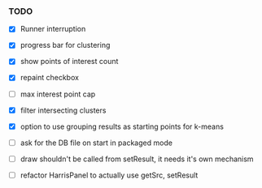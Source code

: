 ### TODO

- [x] Runner interruption
- [x] progress bar for clustering
- [x] show points of interest count
- [x] repaint checkbox

- [ ] max interest point cap
- [x] filter intersecting clusters
- [x] option to use grouping results as starting points for k-means
- [ ] ask for the DB file on start in packaged mode

- [ ] draw shouldn't be called from setResult, it needs it's own mechanism 
- [ ] refactor HarrisPanel to actually use getSrc, setResult